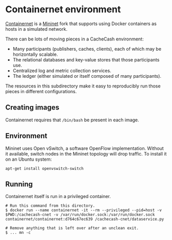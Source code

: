 # Containernet environment

[Containernet](https://github.com/containernet/containernet) is a [Mininet](https://github.com/mininet/mininet) fork
that supports using Docker containers as hosts in a simulated network.

There can be lots of moving pieces in a CacheCash environment:
- Many participants (publishers, caches, clients), each of which may be horizontally scalable.
- The relational databases and key-value stores that those participants use.
- Centralized log and metric collection services.
- The ledger (either simulated or itself composed of many participants).

The resources in this subdirectory make it easy to reproducibly run those pieces in different configurations.

## Creating images

Containernet requires that `/bin/bash` be present in each image.

## Environment

Mininet uses Open vSwitch, a software OpenFlow implementation.  Without it available, switch nodes in the Mininet
topology will drop traffic.  To install it on an Ubuntu system:

```
apt-get install openvswitch-switch
```

## Running

Containernet itself is run in a privileged container.

```
# Run this command from this directory.
$ docker run --name containernet -it --rm --privileged --pid=host -v $PWD:/cachecash-cnet -v /var/run/docker.sock:/var/run/docker.sock containernet/containernet:d764c67ec639 /cachecash-cnet/dataservice.py

# Remove anything that is left over after an unclean exit.
$ ... mn -c
```
